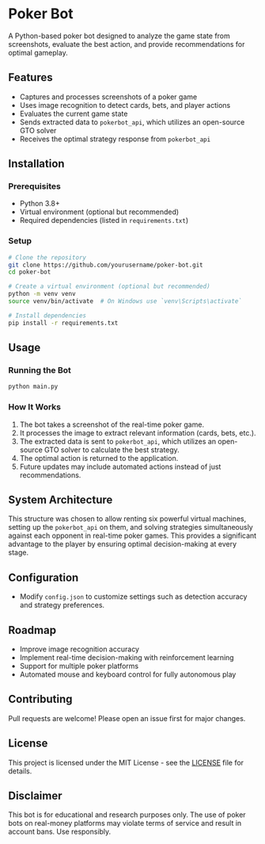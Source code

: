 # Poker Bot

A Python-based poker bot designed to analyze the game state from screenshots, evaluate the best action, and provide recommendations for optimal gameplay.

## Features
- Captures and processes screenshots of a poker game
- Uses image recognition to detect cards, bets, and player actions
- Evaluates the current game state
- Sends extracted data to `pokerbot_api`, which utilizes an open-source GTO solver
- Receives the optimal strategy response from `pokerbot_api`

## Installation

### Prerequisites
- Python 3.8+
- Virtual environment (optional but recommended)
- Required dependencies (listed in `requirements.txt`)

### Setup
```sh
# Clone the repository
git clone https://github.com/yourusername/poker-bot.git
cd poker-bot

# Create a virtual environment (optional but recommended)
python -m venv venv
source venv/bin/activate  # On Windows use `venv\Scripts\activate`

# Install dependencies
pip install -r requirements.txt
```

## Usage

### Running the Bot
```sh
python main.py
```

### How It Works
1. The bot takes a screenshot of the real-time poker game.
2. It processes the image to extract relevant information (cards, bets, etc.).
3. The extracted data is sent to `pokerbot_api`, which utilizes an open-source GTO solver to calculate the best strategy.
4. The optimal action is returned to the application.
5. Future updates may include automated actions instead of just recommendations.

## System Architecture
This structure was chosen to allow renting six powerful virtual machines, setting up the `pokerbot_api` on them, and solving strategies simultaneously against each opponent in real-time poker games. This provides a significant advantage to the player by ensuring optimal decision-making at every stage.

## Configuration
- Modify `config.json` to customize settings such as detection accuracy and strategy preferences.

## Roadmap
- Improve image recognition accuracy
- Implement real-time decision-making with reinforcement learning
- Support for multiple poker platforms
- Automated mouse and keyboard control for fully autonomous play

## Contributing
Pull requests are welcome! Please open an issue first for major changes.

## License
This project is licensed under the MIT License - see the [LICENSE](LICENSE) file for details.

## Disclaimer
This bot is for educational and research purposes only. The use of poker bots on real-money platforms may violate terms of service and result in account bans. Use responsibly.

